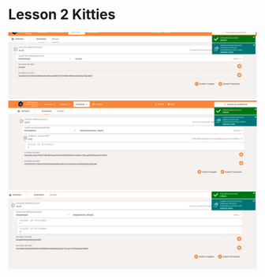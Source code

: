 # Lesson 2 Kitties

![create success](./img/create_success.png)
![transfer success](./img/transfer_success.png)
![breed success](./img/breed_success.png)
